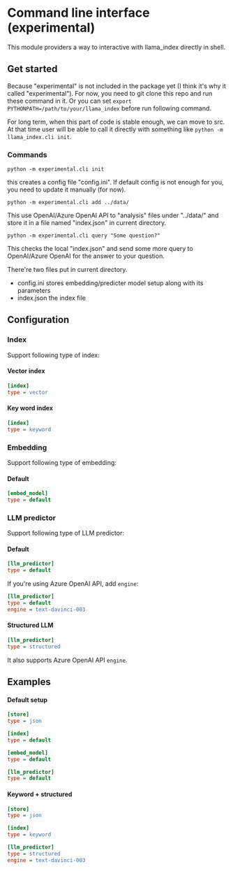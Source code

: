 # Command line interface (experimental)

This module providers a way to interactive with llama_index directly in shell.

## Get started

Because "experimental" is not included in the package yet (I think it's why it called "experimental"). For now, you need to git clone this repo and run these command in it.
Or you can set `export PYTHONPATH=/path/to/your/llama_index` before run following command.

For long term, when this part of code is stable enough, we can move to src. At that time user will be able to call it directly with something like `python -m llama_index.cli init`.

### Commands

```
python -m experimental.cli init
```

this creates a config file "config.ini". If default config is not enough for you, you need to update it manually (for now).

```
python -m experimental.cli add ../data/
```

This use OpenAI/Azure OpenAI API to "analysis" files under "../data/" and store it in a file named "index.json" in current directory.

```
python -m experimental.cli query "Some question?"
```

This checks the local "index.json" and send some more query to OpenAI/Azure OpenAI for the answer to your question.

There're two files put in current directory.

- config.ini stores embedding/predicter model setup along with its parameters
- index.json the index file

## Configuration

### Index

Support following type of index:

#### Vector index

```ini
[index]
type = vector
```

#### Key word index

```ini
[index]
type = keyword
```

### Embedding

Support following type of embedding:

#### Default

```ini
[embed_model]
type = default
```

### LLM predictor

Support following type of LLM predictor:

#### Default

```ini
[llm_predictor]
type = default
```

If you're using Azure OpenAI API, add `engine`:

```ini
[llm_predictor]
type = default
engine = text-davinci-003
```

#### Structured LLM

```ini
[llm_predictor]
type = structured
```

It also supports Azure OpenAI API `engine`.

## Examples

#### Default setup

```ini
[store]
type = json

[index]
type = default

[embed_model]
type = default

[llm_predictor]
type = default
```

#### Keyword + structured

```ini
[store]
type = json

[index]
type = keyword

[llm_predictor]
type = structured
engine = text-davinci-003
```
